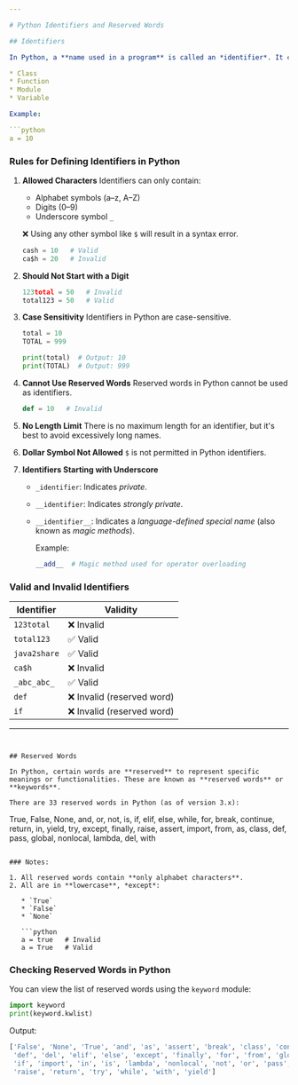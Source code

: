 ```yaml
---

# Python Identifiers and Reserved Words

## Identifiers

In Python, a **name used in a program** is called an *identifier*. It can be the name of a:

* Class
* Function
* Module
* Variable

Example:

```python
a = 10
```

### Rules for Defining Identifiers in Python

1. **Allowed Characters**
   Identifiers can only contain:

   * Alphabet symbols (a–z, A–Z)
   * Digits (0–9)
   * Underscore symbol `_`

   ❌ Using any other symbol like `$` will result in a syntax error.

   ```python
   cash = 10   # Valid
   ca$h = 20   # Invalid
   ```

2. **Should Not Start with a Digit**

   ```python
   123total = 50   # Invalid
   total123 = 50   # Valid
   ```

3. **Case Sensitivity**
   Identifiers in Python are case-sensitive.

   ```python
   total = 10
   TOTAL = 999

   print(total)  # Output: 10
   print(TOTAL)  # Output: 999
   ```

4. **Cannot Use Reserved Words**
   Reserved words in Python cannot be used as identifiers.

   ```python
   def = 10   # Invalid
   ```

5. **No Length Limit**
   There is no maximum length for an identifier, but it's best to avoid excessively long names.

6. **Dollar Symbol Not Allowed**
   `$` is not permitted in Python identifiers.

7. **Identifiers Starting with Underscore**

   * `_identifier`: Indicates *private*.
   * `__identifier`: Indicates *strongly private*.
   * `__identifier__`: Indicates a *language-defined special name* (also known as *magic methods*).

     Example:

     ```python
     __add__  # Magic method used for operator overloading
     ```

### Valid and Invalid Identifiers

| Identifier   | Validity                  |
| ------------ | ------------------------- |
| `123total`   | ❌ Invalid                 |
| `total123`   | ✅ Valid                   |
| `java2share` | ✅ Valid                   |
| `ca$h`       | ❌ Invalid                 |
| `_abc_abc_`  | ✅ Valid                   |
| `def`        | ❌ Invalid (reserved word) |
| `if`         | ❌ Invalid (reserved word) |

---
```


## Reserved Words

In Python, certain words are **reserved** to represent specific meanings or functionalities. These are known as **reserved words** or **keywords**.

There are 33 reserved words in Python (as of version 3.x):

```
True, False, None,
and, or, not, is,
if, elif, else,
while, for, break, continue, return, in, yield,
try, except, finally, raise, assert,
import, from, as, class, def, pass, global, nonlocal, lambda, del, with
```

### Notes:

1. All reserved words contain **only alphabet characters**.
2. All are in **lowercase**, *except*:

   * `True`
   * `False`
   * `None`

   ```python
   a = true   # Invalid
   a = True   # Valid
   ```

### Checking Reserved Words in Python

You can view the list of reserved words using the `keyword` module:

```python
import keyword
print(keyword.kwlist)
```

Output:

```python
['False', 'None', 'True', 'and', 'as', 'assert', 'break', 'class', 'continue',
 'def', 'del', 'elif', 'else', 'except', 'finally', 'for', 'from', 'global',
 'if', 'import', 'in', 'is', 'lambda', 'nonlocal', 'not', 'or', 'pass',
 'raise', 'return', 'try', 'while', 'with', 'yield']
```
